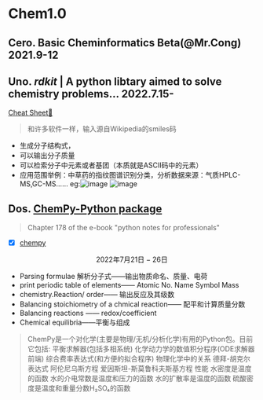 # Chem1.0
## Cero. Basic Cheminformatics Beta(@Mr.Cong) 2021.9-12
## Uno. *rdkit* | A python libtary aimed to solve chemistry problems... 2022.7.15-

[Cheat Sheet🦑](https://xinhaoli74.github.io/posts/2020/04/RDKit-Cheatsheet/)
> 和许多软件一样，输入源自Wikipedia的smiles码
* 生成分子结构式，
* 可以输出分子质量
* 可以检索分子中元素或者基团（本质就是ASCII码中的元素）
* 应用范围举例：中草药的指纹图谱识别分类，分析数据来源：气质HPLC-MS,GC-MS……
eg:![image](https://user-images.githubusercontent.com/87826552/180202623-5c768da6-a0db-412a-8403-3edf856c26e4.png)
![image](https://user-images.githubusercontent.com/87826552/180202709-1e04b514-a0ff-499a-abad-6e135c59d009.png)
## Dos. [ChemPy-Python package](https://pythonhosted.org/chempy/#about-chempy)
> Chapter 178 of the e-book "python notes for professionals"    
- [x] [chempy](https://bjodah.github.io/chempy/latest/chempy.html#module-chempy.chemistry)   

$${\mathscr{2022年7月21日-26日}}$$
* Parsing formulae 解析分子式——输出物质命名、质量、电荷
* print periodic table of elements—— Atomic No.	Name		Symbol		Mass
* chemistry.Reaction/ order—— 输出反应及其级数
* Balancing stoichiometry of a chmical reaction—— 配平和计算质量分数
* Balancing reactions —— redox/coefficient
* Chemical equilibria——平衡与组成
> ChemPy是一个对化学(主要是物理/无机/分析化学)有用的Python包。目前它包括:
平衡求解器(包括多相系统)
化学动力学的数值积分程序(ODE求解器前端)
综合费率表达式(和方便的拟合程序)
物理化学中的关系
德拜-胡克尔表达式
阿伦尼乌斯方程
爱因斯坦-斯莫鲁科夫斯基方程
性能
水密度是温度的函数
水的介电常数是温度和压力的函数
水的扩散率是温度的函数
硫酸密度是温度和重量分数H₂SO₄的函数

